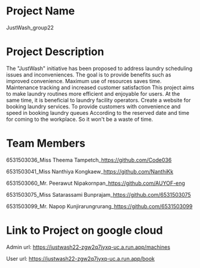 Project Name
=============
JustWash_group22

Project Description
=============
The "JustWash" initiative has been proposed to address laundry scheduling issues and inconveniences. The goal is to provide benefits such as improved convenience. Maximum use of resources saves time. Maintenance tracking and increased customer satisfaction This project aims to make laundry routines more efficient and enjoyable for users. At the same time, it is beneficial to laundry facility operators. Create a website for booking laundry services. To provide customers with convenience and speed in booking laundry queues According to the reserved date and time for coming to the workplace. So it won't be a waste of time.

Team Members
=============
6531503036_Miss Theema Tampetch_https://github.com/Code036

6531503041_Miss Nanthiya Kongkaew_https://github.com/NanthiKk

6531503060_Mr. Peerawut Nipakornpan_https://github.com/AUYOF-eng

6531503075_Miss Satarassami Bunprajam_https://github.com/6531503075

6531503099_Mr. Napop Kunjirarungrurang_https://github.com/6531503099

Link to Project on google cloud
=============
Admin url: https://justwash22-zgw2q7jyxq-uc.a.run.app/machines

User url: https://justwash22-zgw2q7jyxq-uc.a.run.app/book
